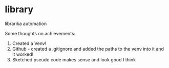 # library
librarika automation

Some thoughts on achievements:

1. Created a Venv!
2. Github - created a .gitignore and added the paths to the venv into it and it worked!
3. Sketched pseudo code makes sense and look good I think
